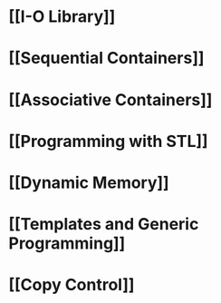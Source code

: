 # [[I-O Library]]

# [[Sequential Containers]]

# [[Associative Containers]]

# [[Programming with STL]]

# [[Dynamic Memory]]

# [[Templates and Generic Programming]]

# [[Copy Control]]